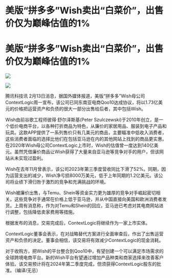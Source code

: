 # 美版“拼多多”Wish卖出“白菜价”，出售价仅为巅峰估值的1%

# 美版“拼多多”Wish卖出“白菜价”，出售价仅为巅峰估值的1%

![](https://inews.gtimg.com/news_bt/OfIGAIht9JiL9ZkIh8_WvaBL4HImXtbzBetWkKyseN1gIAA/1000)

![](https://inews.gtimg.com/news_bt/OGoPCg1h7NyDWE2fm77fSkf9iViJDKsTnG5lQ9XLVOYZ4AA/1000)

腾讯科技讯
2月13日消息，据国外媒体报道，美版“拼多多”Wish母公司ContextLogic周一宣布，该公司已同东南亚电商Qoo10达成协议，将以1.73亿美元的价格把运营资产和负债的很大一部分出售给后者，其中包括Wish。

Wish由前谷歌工程师彼得·舒尔泽斯基(Peter
Szulczewski)于2010年创立，是一个低价电商平台，以各种打折商品为特色，从廉价的家居用品、服装到电子产品和玩具。这款APP提供了一系列售价只有几美元的商品，主要瞄准中低收入消费者，这些消费者面临的选择比他们在包括亚马逊在内的其他网站上找到的商品更实惠。在2020年Wish母公司ContextLogic上市时，Wish的估值曾一度达到140亿美元。虽然凭借廉价商品让Wish获得了大量来自亚马逊等竞争对手的用户，但该网站从未实现过盈利。

Wish在去年11月曾表示，该公司2023年第三季度营收同比下滑了52%。同期，因为运营支出的减少，Wish净亏损8000万美元，低于上年同期的1.2亿美元。该公司将业绩下滑归咎于激烈的竞争和充满挑战的环境。

Wish被廉价出售，与Temu、Shein等资金实力更为雄厚的竞争对手崛起密切相关。这些竞争对手通常在价格上低于亚马逊，并从中国直接向美国和欧洲消费者发货。上周有消息称，作为对Temu和Shein的回应，亚马逊已考虑对其电商网站进行调整，包括降低卖家费用等措施。

根据发布的消息，交易完成后，ContextLogic将继续作为一家上市实体。

ContextLogic董事会表示，在对战略替代方案进行全面审查后，作出了出售运营资产和负债的决定。董事会相信，该交易将有效减少ContextLogic的现金消耗。

对于收购方，把Wish的平台整合到Qoo10中，有望创建一个可以满足市场需求的全球跨境电商平台。新的Wish平台有望通过增加产品种类和商家选择来改善客户体验。该交易预计将在2024年第二季度完成，但须获得ContextLogic股东的批准。（编译/无忌）

